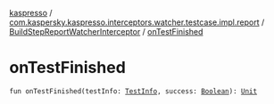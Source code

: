 [kaspresso](../../index.md) / [com.kaspersky.kaspresso.interceptors.watcher.testcase.impl.report](../index.md) / [BuildStepReportWatcherInterceptor](index.md) / [onTestFinished](./on-test-finished.md)

# onTestFinished

`fun onTestFinished(testInfo: `[`TestInfo`](../../com.kaspersky.kaspresso.testcases.models.info/-test-info/index.md)`, success: `[`Boolean`](https://kotlinlang.org/api/latest/jvm/stdlib/kotlin/-boolean/index.html)`): `[`Unit`](https://kotlinlang.org/api/latest/jvm/stdlib/kotlin/-unit/index.html)